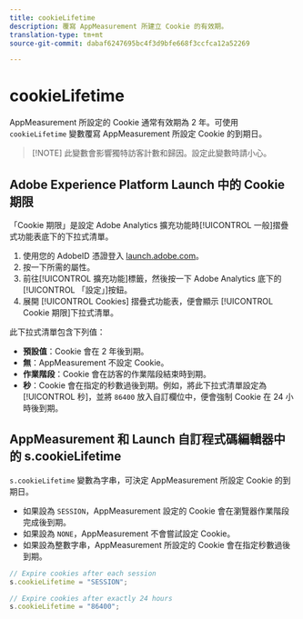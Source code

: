 ```yaml
---
title: cookieLifetime
description: 覆寫 AppMeasurement 所建立 Cookie 的有效期。
translation-type: tm+mt
source-git-commit: dabaf6247695bc4f3d9bfe668f3ccfca12a52269

---
```



# cookieLifetime

AppMeasurement 所設定的 Cookie 通常有效期為 2 年。可使用 `cookieLifetime` 變數覆寫 AppMeasurement 所設定 Cookie 的到期日。

>[!NOTE] 此變數會影響獨特訪客計數和歸因。設定此變數時請小心。

## Adobe Experience Platform Launch 中的 Cookie 期限

「Cookie 期限」是設定 Adobe Analytics 擴充功能時[!UICONTROL 一般]摺疊式功能表底下的下拉式清單。

1. 使用您的 AdobeID 憑證登入 [launch.adobe.com](https://launch.adobe.com)。
2. 按一下所需的屬性。
3. 前往[!UICONTROL 擴充功能]標籤，然後按一下 Adobe Analytics 底下的[!UICONTROL 「設定」]按鈕。
4. 展開 [!UICONTROL Cookies] 摺疊式功能表，便會顯示 [!UICONTROL Cookie 期限]下拉式清單。

此下拉式清單包含下列值：

* **預設值**：Cookie 會在 2 年後到期。
* **無**：AppMeasurement 不設定 Cookie。
* **作業階段**：Cookie 會在訪客的作業階段結束時到期。
* **秒**：Cookie 會在指定的秒數過後到期。例如，將此下拉式清單設定為[!UICONTROL 秒]，並將 `86400` 放入自訂欄位中，便會強制 Cookie 在 24 小時後到期。

## AppMeasurement 和 Launch 自訂程式碼編輯器中的 s.cookieLifetime

`s.cookieLifetime` 變數為字串，可決定 AppMeasurement 所設定 Cookie 的到期日。

* 如果設為 `SESSION`，AppMeasurement 設定的 Cookie 會在瀏覽器作業階段完成後到期。
* 如果設為 `NONE`，AppMeasurement 不會嘗試設定 Cookie。
* 如果設為整數字串，AppMeasurement 所設定的 Cookie 會在指定秒數過後到期。

```js
// Expire cookies after each session
s.cookieLifetime = "SESSION";

// Expire cookies after exactly 24 hours
s.cookieLifetime = "86400";

